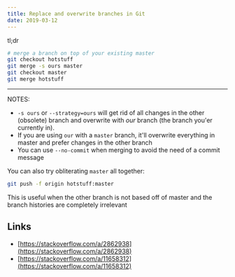 ```yaml
---
title: Replace and overwrite branches in Git
date: 2019-03-12
---
```


tl;dr

```bash
# merge a branch on top of your existing master
git checkout hotstuff
git merge -s ours master
git checkout master
git merge hotstuff
```

---

NOTES:

- `-s ours` or `--strategy=ours` will get rid of all changes in the other (obsolete) branch and overwrite with _our_ branch (the branch you'er currently in).
- If you are using `our` with a `master` branch, it'll overwrite everything in master and prefer changes in the other branch
- You can use `--no-commit` when merging to avoid the need of a commit message

You can also try obliterating `master` all together:

```bash
git push -f origin hotstuff:master
```

This is useful when the other branch is not based off of master and the branch histories are completely irrelevant

Links
---

- [https://stackoverflow.com/a/2862938](https://stackoverflow.com/a/2862938)
- [https://stackoverflow.com/a/11658312](https://stackoverflow.com/a/11658312)